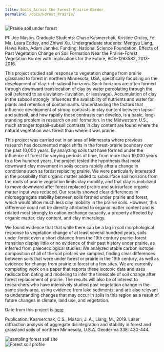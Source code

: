 ```yaml
---
title: Soils Across the Forest-Prairie Border
permalink: /docs/Forest_Prairie/
---
```

<div class="col-md-4">
	<img src="{{ "/assets/img/P-98.jpg" | relative_url }}" class="img-responsive" alt="Prairie soil under forest">
</div>

PI: Joe Mason. Graduate Students: Chase Kasmerchak, Kristine Gruley, Fei Ma, Laura Eddey, and Zhiwei Xu. Undergraduate students: Mengyu Liang, Hawa Keita, Adam Jannke. Funding: National Science Foundation, Effects of Past Vegetation Change on Soil Formation Near the Prairie-Forest Vegetation Border with Implications for the Future, BCS-1263582, 2013-2016.

This project studied soil response to vegetation change from prairie grassland to forest in northern Minnesota, USA, specifically focusing on the development of clay-rich subsoil horizons. Such horizons are often formed through downward translocation of clay by water percolating through the soil (referred to as eluviation-illuviation, or lessivage). Accumulation of clay in the subsoil strongly influences the availability of nutrients and water for plants and retention of contaminants.  Understanding the factors that influence development of strong contrasts in clay content between topsoil and subsoil, and how rapidly those contrasts can develop, is a basic, long-standing problem in research on soil formation.  In the Midwestern U.S., much stronger topsoil-subsoil contrasts in clay content are found where the natural vegetation was forest than where it was prairie.  

This project was carried out in an area of Minnesota where previous research has documented major shifts in the forest-prairie boundary over the past 10,000 years.  By analyzing soils that have formed under the influence of forest for varying periods of time, from more than 10,000 years to a few hundred years, the project tested the hypothesis that most downward clay movement in soils occurs rapidly after a change in conditions such as forest replacing prairie. We were particularly interested in the possibility that organic matter added to subsurface soil horizons from the roots of prairie vegetation limits clay mobility, and that clay is mobilized to move downward after forest replaced prairie and subsurface organic matter input was reduced. Our results showed clear differences in microaggregate stability between soils formed under prairie and forest, which would allow much less clay mobility in the prairie soils. However, this difference could not be directly attributed to organic matter content and is related most strongly to cation exchange capacity, a property affected by organic matter, clay content, and clay mineralogy. 

We found evidence that that while there can be a lag in soil morphological response to vegetation change of at least several hundred years, soils under forest even a short distance from the 19th century prairie-forest transition display little or no evidence of their past history under prairie, as inferred from paleoecological studies. We analyzed stable carbon isotope composition of all of the soil profiles we sampled, finding clear differences between soils that were under forest or prairie in the 19th century, as well as evidence for change from prairie to forest at a few sites. We are currently completing work on a paper that reports these isotopic data and uses radiocarbon dating and modeling to infer the timescale of soil change after forest replacement of prairie. The results will also be of interest to researchers who have intensively studied past vegetation change in the same study area, using evidence from lake sediments, and are also relevant to understanding changes that may occur in soils in this region as a result of future changes in climate, land use, and vegetation.

Date from this project is <a href="https://github.com/Joseph-A-Mason/Forest-Prairie" target="_blank">here</a>

Publication:
Kasmerchak, C.S., Mason, J. A., Liang, M., 2019. Laser diffraction analysis of aggregate disintegration and stability in forest and grassland soils of northern Minnesota, U.S.A. Geoderma 338: 430-444.

<div class="col-md-6">
	<img src="{{ "/assets/img/E-205.jpg" | relative_url }}" class="img-responsive" alt="sampling forest soil site">
</div>
<div class="col-md-6">
	<img src="{{ "/assets/img/E-105.jpg" | relative_url }}" class="img-responsive" alt="Forest soil profile">
</div>


